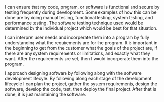 I can ensure that my code, program, or software is functional and secure by testing frequently during development. Some examples of how this can be done are by doing manual testing, functional testing, system testing, and performance testing. The software testing technique used would be determined by the individual project which would be best for that situation.

I can interpret user needs and incorperate them into a program by fully understanding what the requirements are for the program. It is important in the beginning to get from the customer what the goals of the project are, if there are any system requirements or limitations, and exactly what they want. After the requirements are set, then I would incorperate them into the program.

I approach designing software by following along with the software development lifecyle. By following along each stage of the development lifecycle I can plan the project, gather the system requirements, design the software, develop the code, test, then deploy the final project. After that is done, it is just maintaining the software. 
